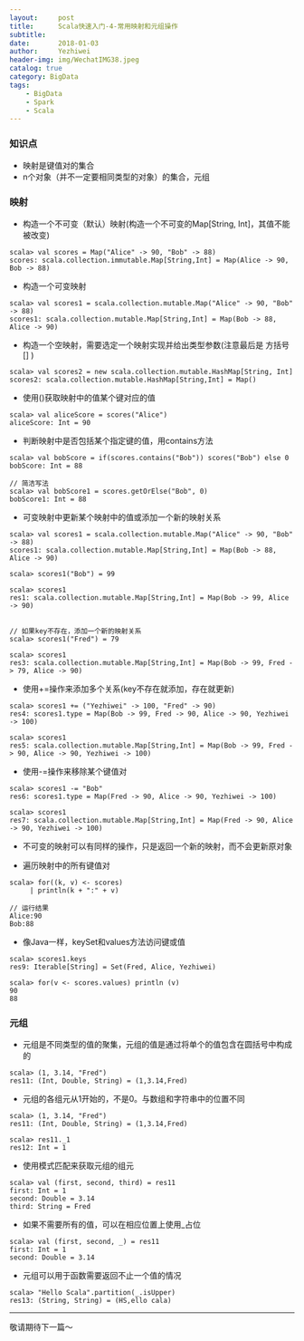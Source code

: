 ```yaml
---
layout:     post
title:      Scala快速入门-4-常用映射和元组操作
subtitle:   
date:       2018-01-03
author:     Yezhiwei
header-img: img/WechatIMG38.jpeg
catalog: true
category: BigData
tags:
    - BigData
    - Spark
    - Scala
---
```


### 知识点

* 映射是键值对的集合
* n个对象（并不一定要相同类型的对象）的集合，元组


### 映射

* 构造一个不可变（默认）映射(构造一个不可变的Map[String, Int]，其值不能被改变)

```
scala> val scores = Map("Alice" -> 90, "Bob" -> 88)
scores: scala.collection.immutable.Map[String,Int] = Map(Alice -> 90, Bob -> 88)
```

* 构造一个可变映射

```
scala> val scores1 = scala.collection.mutable.Map("Alice" -> 90, "Bob" -> 88)
scores1: scala.collection.mutable.Map[String,Int] = Map(Bob -> 88, Alice -> 90)
```

* 构造一个空映射，需要选定一个映射实现并给出类型参数(注意最后是 方括号[] )

```
scala> val scores2 = new scala.collection.mutable.HashMap[String, Int]
scores2: scala.collection.mutable.HashMap[String,Int] = Map()
```

* 使用()获取映射中的值某个键对应的值

```
scala> val aliceScore = scores("Alice")
aliceScore: Int = 90
```

* 判断映射中是否包括某个指定键的值，用contains方法

```
scala> val bobScore = if(scores.contains("Bob")) scores("Bob") else 0
bobScore: Int = 88

// 简洁写法
scala> val bobScore1 = scores.getOrElse("Bob", 0)
bobScore1: Int = 88
```

* 可变映射中更新某个映射中的值或添加一个新的映射关系

```
scala> val scores1 = scala.collection.mutable.Map("Alice" -> 90, "Bob" -> 88)
scores1: scala.collection.mutable.Map[String,Int] = Map(Bob -> 88, Alice -> 90)

scala> scores1("Bob") = 99

scala> scores1
res1: scala.collection.mutable.Map[String,Int] = Map(Bob -> 99, Alice -> 90)


// 如果key不存在，添加一个新的映射关系
scala> scores1("Fred") = 79

scala> scores1
res3: scala.collection.mutable.Map[String,Int] = Map(Bob -> 99, Fred -> 79, Alice -> 90)

```

* 使用+=操作来添加多个关系(key不存在就添加，存在就更新)

```
scala> scores1 += ("Yezhiwei" -> 100, "Fred" -> 90)
res4: scores1.type = Map(Bob -> 99, Fred -> 90, Alice -> 90, Yezhiwei -> 100)

scala> scores1
res5: scala.collection.mutable.Map[String,Int] = Map(Bob -> 99, Fred -> 90, Alice -> 90, Yezhiwei -> 100)
```

* 使用-=操作来移除某个键值对

```
scala> scores1 -= "Bob"
res6: scores1.type = Map(Fred -> 90, Alice -> 90, Yezhiwei -> 100)

scala> scores1
res7: scala.collection.mutable.Map[String,Int] = Map(Fred -> 90, Alice -> 90, Yezhiwei -> 100)
```

* 不可变的映射可以有同样的操作，只是返回一个新的映射，而不会更新原对象

* 遍历映射中的所有键值对

```
scala> for((k, v) <- scores)
     | println(k + ":" + v)
     
// 运行结果     
Alice:90
Bob:88
```

* 像Java一样，keySet和values方法访问键或值

```
scala> scores1.keys
res9: Iterable[String] = Set(Fred, Alice, Yezhiwei)

scala> for(v <- scores.values) println (v)
90
88
```

### 元组

* 元组是不同类型的值的聚集，元组的值是通过将单个的值包含在圆括号中构成的

```
scala> (1, 3.14, "Fred")
res11: (Int, Double, String) = (1,3.14,Fred)
```

* 元组的各组元从1开始的，不是0。与数组和字符串中的位置不同

```
scala> (1, 3.14, "Fred")
res11: (Int, Double, String) = (1,3.14,Fred)

scala> res11._1
res12: Int = 1
```

* 使用模式匹配来获取元组的组元

```
scala> val (first, second, third) = res11
first: Int = 1
second: Double = 3.14
third: String = Fred
```

* 如果不需要所有的值，可以在相应位置上使用_占位

```
scala> val (first, second, _) = res11
first: Int = 1
second: Double = 3.14
```

* 元组可以用于函数需要返回不止一个值的情况

```
scala> "Hello Scala".partition(_.isUpper)
res13: (String, String) = (HS,ello cala)
```

***

敬请期待下一篇～






